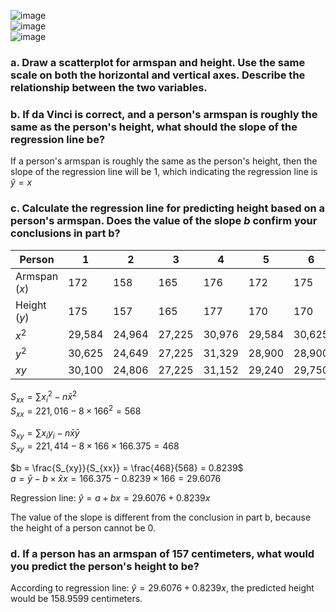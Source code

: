 
![image](https://github.com/user-attachments/assets/87b59b65-bda6-47d4-9521-84133caa35a2)  
![image](https://github.com/user-attachments/assets/7ae644d7-8b67-4353-8012-a6e1c03744d0)  
![image](https://github.com/user-attachments/assets/e71a7fd1-ed06-422a-bcc4-68643a5be3cf)  

### a. Draw a scatterplot for armspan and height. Use the same scale on both the horizontal and vertical axes. Describe the relationship between the two variables.






### b. If da Vinci is correct, and a person's armspan is roughly the same as the person's height, what should the slope of the regression line be?

If a person's armspan is roughly the same as the person's height, then the slope of the regression line will be 1, which indicating the regression line is $\hat{y}=x$


### c. Calculate the regression line for predicting height based on a person's armspan. Does the value of the slope $b$ confirm your conclusions in part b?


| Person        |    1   |    2   |    3   |    4   |    5   |    6   |    7   |    8   |  Total  | Average |  
|---------------|--------|--------|--------|--------|--------|--------|--------|--------|---------|---------|  
| Armspan ($x$) |    172 |    158 |    165 |    176 |    172 |    175 |    157 |   153  |   1,328 | 166     |  
| Height  ($y$) |    175 |    157 |    165 |    177 |    170 |    170 |    160 |   157  |   1,331 | 166.375 |  
|      $x^2$    | 29,584 | 24,964 | 27,225 | 30,976 | 29,584 | 30,625 | 24,649 | 23,409 | 221,016 |  
|      $y^2$    | 30,625 | 24,649 | 27,225 | 31,329 | 28,900 | 28,900 | 25,600 | 24,649 | 221,877 |  
|      $xy$     | 30,100 | 24,806 | 27,225 | 31,152 | 29,240 | 29,750 | 25,120 | 24,021 | 221,414 |  


$S_{xx} = \sum{{x_{i}}^2} - n\bar{x}^2$  
$S_{xx} = 221,016 - 8 \times 166^2 = 568$  

$S_{xy} = \sum{x_{i}y_{i}} - n\bar{x}\bar{y}$  
$S_{xy} = 221,414 - 8 \times 166 \times 166.375 = 468$  

$b = \frac{S_{xy}}{S_{xx}} = \frac{468}{568} = 0.8239$  
$a = \bar{y} - b \times \bar{x}x = 166.375 - 0.8239 \times 166 = 29.6076$  

Regression line: $\hat{y} = a + bx = 29.6076 + 0.8239x$  

The value of the slope is different from the conclusion in part b, because the height of a person cannot be 0.  


### d. If a person has an armspan of 157 centimeters, what would you predict the person's height to be?

According to regression line: $\hat{y} = 29.6076 + 0.8239x$, the predicted height would be 158.9599 centimeters.    

